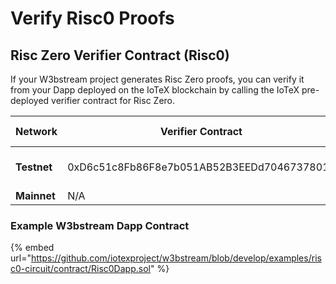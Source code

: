 # Verify Risc0 Proofs

## **Risc Zero Verifier Contract (Risc0)**

If your W3bstream project generates Risc Zero proofs, you can verify it from your Dapp deployed on the IoTeX blockchain by calling the IoTeX pre-deployed verifier contract for Risc Zero.

<table><thead><tr><th width="122">Network</th><th width="434">Verifier Contract</th><th>Source Code</th></tr></thead><tbody><tr><td><strong>Testnet</strong></td><td>0xD6c51c8Fb86F8e7b051AB52B3EEDd70467378016</td><td><a href="https://github.com/machinefi/sprout/blob/develop/examples/risc0-circuit/contract/RiscZeroGroth16Verifier.sol#L139">-> Link to GitHub</a></td></tr><tr><td><strong>Mainnet</strong></td><td>N/A</td><td>N/A</td></tr></tbody></table>

### Example W3bstream Dapp Contract

{% embed url="https://github.com/iotexproject/w3bstream/blob/develop/examples/risc0-circuit/contract/Risc0Dapp.sol" %}
